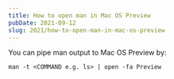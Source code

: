 ```yaml
---
title: How to open man in Mac OS Preview
pubDate: 2021-09-12
slug: 2021/how-to-open-man-in-mac-os-preview
---
```


You can pipe man output to Mac OS Preview by:

```shell
man -t <COMMAND e.g. ls> | open -fa Preview
```
